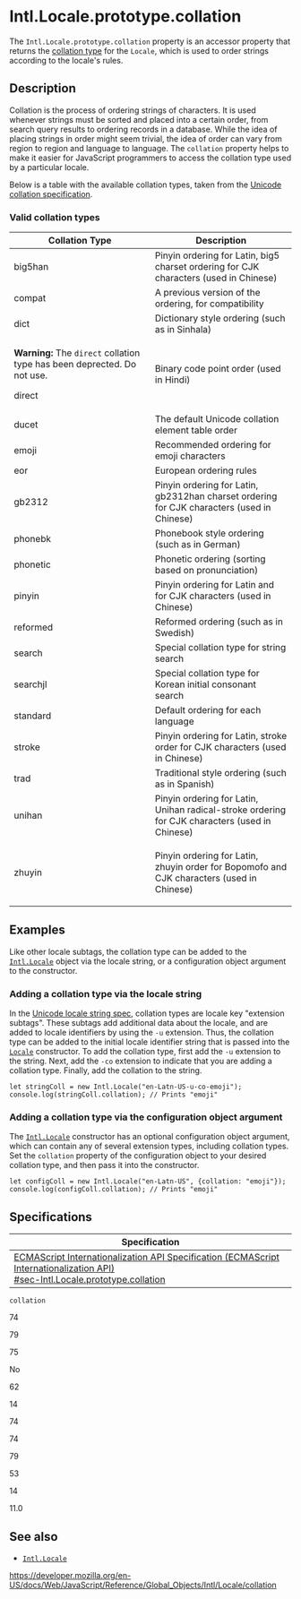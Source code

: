 Intl.Locale.prototype.collation
===============================

The `Intl.Locale.prototype.collation` property is an accessor property that returns the [collation type](https://www.unicode.org/reports/tr35/tr35-collation.html#CLDR_Collation) for the `Locale`, which is used to order strings according to the locale's rules.

Description
-----------

Collation is the process of ordering strings of characters. It is used whenever strings must be sorted and placed into a certain order, from search query results to ordering records in a database. While the idea of placing strings in order might seem trivial, the idea of order can vary from region to region and language to language. The `collation` property helps to make it easier for JavaScript programmers to access the collation type used by a particular locale.

Below is a table with the available collation types, taken from the [Unicode collation specification](https://github.com/unicode-org/cldr/blob/2dd06669d833823e26872f249aa304bc9d9d2a90/common/bcp47/collation.xml).

### Valid collation types

<table><colgroup><col style="width: 50%" /><col style="width: 50%" /></colgroup><thead><tr class="header"><th>Collation Type</th><th>Description</th></tr></thead><tbody><tr class="odd"><td>big5han</td><td>Pinyin ordering for Latin, big5 charset ordering for CJK characters (used in Chinese)</td></tr><tr class="even"><td>compat</td><td>A previous version of the ordering, for compatibility</td></tr><tr class="odd"><td>dict</td><td>Dictionary style ordering (such as in Sinhala)</td></tr><tr class="even"><td><div class="notecard warning"><p><strong>Warning:</strong> The <code>direct</code> collation type has been deprected. Do not use.</p></div><p>direct</p></td><td>Binary code point order (used in Hindi)</td></tr><tr class="odd"><td>ducet</td><td>The default Unicode collation element table order</td></tr><tr class="even"><td>emoji</td><td>Recommended ordering for emoji characters</td></tr><tr class="odd"><td>eor</td><td>European ordering rules</td></tr><tr class="even"><td>gb2312</td><td>Pinyin ordering for Latin, gb2312han charset ordering for CJK characters (used in Chinese)</td></tr><tr class="odd"><td>phonebk</td><td>Phonebook style ordering (such as in German)</td></tr><tr class="even"><td>phonetic</td><td>Phonetic ordering (sorting based on pronunciation)</td></tr><tr class="odd"><td>pinyin</td><td>Pinyin ordering for Latin and for CJK characters (used in Chinese)</td></tr><tr class="even"><td>reformed</td><td>Reformed ordering (such as in Swedish)</td></tr><tr class="odd"><td>search</td><td>Special collation type for string search</td></tr><tr class="even"><td>searchjl</td><td>Special collation type for Korean initial consonant search</td></tr><tr class="odd"><td>standard</td><td>Default ordering for each language</td></tr><tr class="even"><td>stroke</td><td>Pinyin ordering for Latin, stroke order for CJK characters (used in Chinese)</td></tr><tr class="odd"><td>trad</td><td>Traditional style ordering (such as in Spanish)</td></tr><tr class="even"><td>unihan</td><td>Pinyin ordering for Latin, Unihan radical-stroke ordering for CJK characters (used in Chinese)</td></tr><tr class="odd"><td>zhuyin</td><td><p>Pinyin ordering for Latin, zhuyin order for Bopomofo and CJK characters (used in Chinese)</p></td></tr></tbody></table>

Examples
--------

Like other locale subtags, the collation type can be added to the [`Intl.Locale`](../locale) object via the locale string, or a configuration object argument to the constructor.

### Adding a collation type via the locale string

In the [Unicode locale string spec](https://www.unicode.org/reports/tr35/), collation types are locale key "extension subtags". These subtags add additional data about the locale, and are added to locale identifiers by using the `-u` extension. Thus, the collation type can be added to the initial locale identifier string that is passed into the [`Locale`](locale) constructor. To add the collation type, first add the `-u` extension to the string. Next, add the `-co` extension to indicate that you are adding a collation type. Finally, add the collation to the string.

    let stringColl = new Intl.Locale("en-Latn-US-u-co-emoji");
    console.log(stringColl.collation); // Prints "emoji"

### Adding a collation type via the configuration object argument

The [`Intl.Locale`](locale) constructor has an optional configuration object argument, which can contain any of several extension types, including collation types. Set the `collation` property of the configuration object to your desired collation type, and then pass it into the constructor.

    let configColl = new Intl.Locale("en-Latn-US", {collation: "emoji"});
    console.log(configColl.collation); // Prints "emoji"

Specifications
--------------

<table><thead><tr class="header"><th>Specification</th></tr></thead><tbody><tr class="odd"><td><a href="https://tc39.es/ecma402/#sec-Intl.Locale.prototype.collation">ECMAScript Internationalization API Specification (ECMAScript Internationalization API)<br />
<span class="small">#sec-Intl.Locale.prototype.collation</span></a></td></tr></tbody></table>

`collation`

74

79

75

No

62

14

74

74

79

53

14

11.0

See also
--------

-   [`Intl.Locale`](../locale)

<a href="https://developer.mozilla.org/en-US/docs/Web/JavaScript/Reference/Global_Objects/Intl/Locale/collation" class="_attribution-link">https://developer.mozilla.org/en-US/docs/Web/JavaScript/Reference/Global_Objects/Intl/Locale/collation</a>
